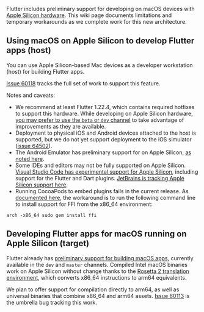 Flutter includes preliminary support for developing on macOS devices with [Apple Silicon hardware](https://www.apple.com/mac/m1/). This wiki page documents limitations and temporary workarounds as we complete work for this new architecture.

## Using macOS on Apple Silicon to develop Flutter apps (host)

You can use Apple Silicon-based Mac devices as a developer workstation (host) for building Flutter apps. 

[Issue 60118](https://github.com/flutter/flutter/issues/60118) tracks the full set of work to support this feature. 

Notes and caveats:

- We recommend at least Flutter 1.22.4, which contains required hotfixes to support this hardware. While developing on Apple Silicon hardware, [you may prefer to use the `beta` or `dev` channel](https://flutter.dev/docs/development/tools/sdk/upgrading#switching-flutter-channels) to take advantage of improvements as they are available.
- Deployment to physical iOS and Android devices attached to the host is supported, but we do not yet support deployment to the iOS simulator ([issue 64502](https://github.com/flutter/flutter/issues/64502)).
- The Android Emulator has preliminary support for on Apple Silicon, [as noted here](https://androidstudio.googleblog.com/2020/12/android-emulator-apple-silicon-preview.html).
- Some IDEs and editors may not be fully supported on Apple Silicon. [Visual Studio Code has experimental support for Apple Silicon](https://github.com/microsoft/vscode/labels/%3Aapple%3A%20si), including support for the Flutter and Dart plugins. [JetBrains is tracking Apple Silicon support here](https://youtrack.jetbrains.com/issue/JBR-2526).
- Running CocoaPods to embed plugins fails in the current release. As [documented here](https://github.com/flutter/flutter/issues/70796), the workaround is to run the following command line to install support for FFI from the x86_64 environment:

```
arch -x86_64 sudo gem install ffi
```

## Developing Flutter apps for macOS running on Apple Silicon (target)

Flutter already has [preliminary support for building macOS apps](https://flutter.dev/desktop), currently available in the `dev` and `master` channels. Compiled Intel macOS binaries work on Apple Silicon without change thanks to the [Rosetta 2 translation environment](https://developer.apple.com/documentation/apple_silicon/about_the_rosetta_translation_environment), which converts x86_64 instructions to arm64 equivalents.

We plan to offer support for compilation directly to arm64, as well as universal binaries that combine x86_64 and arm64 assets. [Issue 60113](https://github.com/flutter/flutter/issues/60113) is the umbrella bug tracking this work.
